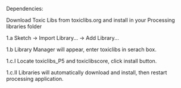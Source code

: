 Dependencies:

Download Toxic Libs from toxiclibs.org and install in your Processing libraries folder

1.a Sketch -> Import Library... -> Add Library... 

1.b Library Manager will appear, enter toxiclibs in serach box.

1.c.I Locate toxiclibs_P5 and toxiclibscore, click install button.

1.c.II Libraries will automatically download and install, then restart processing application.
